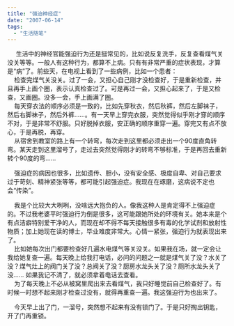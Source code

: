 ```yaml
---
title: "强迫神经症"
date: "2007-06-14"
tags: 
  - "生活随笔"
---
```


     生活中的神经官能强迫行为还是挺常见的，比如说反复洗手，反复查看煤气关没关等等。一般人有这种行为，都算不上病。只有有非常严重的症状表现，才算是“病”了。前些天，在电视上看到了一些病例，比如一个患者：  
    检查完煤气关没关。过了一会，又担心自己刚才没检查好，于是重新检查，并且再手上画个圈，表示认真检查过了。可是再过一会，又担心起来了，于是又检查，又画圈。没多一会，手上画满了圈。  
    每天穿衣法的顺序必须是一致的，比如先穿秋衣，然后秋裤，然后左脚袜子，然后右脚袜子，然后外裤……。有一天早上穿完衣服，突然觉得似乎刚才穿的顺序不对，于是非常不舒服。只好脱掉衣服，安正确的顺序重穿一遍。穿完又有点不放心，于是再脱，再穿。  
    从宿舍到教室的路上有一个转弯，每次走到这里都必须走出一个90度直角转弯。某天走到这里溜号了，走过去突然觉得刚才的转弯不够标准，于是再回去重新转个90度的弯……

    强迫症的病因也很多，比如遗传、胆小，没有安全感、极度自卑、对自己要求过于苛刻、精神紧张等等，都可能引起强迫症。我现在在琢磨，这病说不定也会“传染”。

    我是个比较大大咧咧，没啥远大抱负的人。像我这种人是肯定得不上强迫症的。不过我老婆平时强迫行为倒是很多，这可能跟她所处的环境有关。她本来是个有点洁癖特别爱干净的人，而现在却不得不每天接触很多有毒的化学试剂和放射性物质；加上她现在读的博士，毕业难度非常大。心情一紧张，强迫行为就表现出来了。  
    比如她每次出门都要检查好几遍水电煤气等关没关。如果我在场，就一定会让我给她复查一遍。每天晚上给我打电话，必问的问题之一就是煤气关了没？水关了没？煤气灶上的阀门关了没？总阀关了没？厨房水龙头关了没？厕所水龙头关了没…… 如果我记不清了，就必须拿着电话去查看。  
    为了每天晚上不必从被窝里爬出来去看煤气，我只好睡觉前自己检查好了。有时候一时想不起来刚才检查过没有，就得再重查一遍。我这强迫行为也出来了。

    今天早上出了门，一溜号，突然想不起来有没有锁门了。于是只好掏出钥匙，开了门再重锁。

